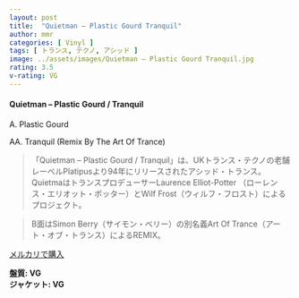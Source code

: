 ```yaml
---
layout: post
title:  "Quietman – Plastic Gourd Tranquil"
author: mmr
categories: [ Vinyl ]
tags: [ トランス, テクノ, アシッド ]
image: ../assets/images/Quietman – Plastic Gourd Tranquil.jpg
rating: 3.5
v-rating: VG
---
```


#### Quietman – Plastic Gourd / Tranquil

A. Plastic Gourd

AA. Tranquil (Remix By The Art Of Trance)

> 「Quietman – Plastic Gourd / Tranquil」は、UKトランス・テクノの老舗レーベルPlatipusより94年にリリースされたアシッド・トランス。
QuietmaはトランスプロデューサーLaurence Elliot-Potter （ローレンス・エリオット・ポッター）とWilf Frost（ウィルフ・フロスト）によるプロジェクト。

> B面はSimon Berry（サイモン・ベリー）の別名義Art Of Trance（アート・オブ・トランス）によるREMIX。

[メルカリで購入](https://jp.mercari.com/item/m37743845184)

<div class="mt-4 mb-4 d-flex align-items-center">
<strong class="mr-1">盤質: VG</strong>
</div>
<div class="mt-4 mb-4 d-flex align-items-center">
<strong class="mr-1">ジャケット: VG</strong>
</div>
